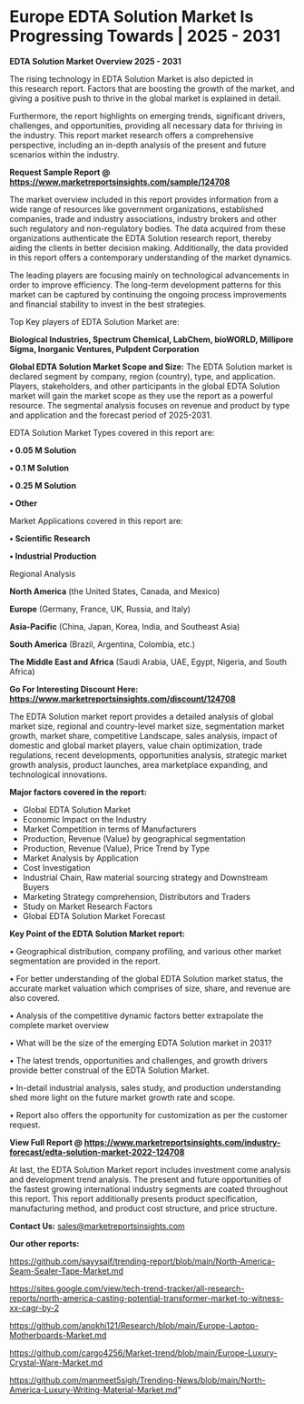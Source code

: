 # Europe EDTA Solution Market Is Progressing Towards | 2025 - 2031

<Strong> EDTA Solution Market Overview 2025 - 2031</strong>

The rising technology in EDTA Solution Market is also depicted in this research report. Factors that are boosting the growth of the market, and giving a positive push to thrive in the global market is explained in detail.

Furthermore, the report highlights on emerging trends, significant drivers, challenges, and opportunities, providing all necessary data for thriving in the industry. This report market research offers a comprehensive perspective, including an in-depth analysis of the present and future scenarios within the industry.

<strong>Request Sample Report @ <a href=https://www.marketreportsinsights.com/sample/124708>https://www.marketreportsinsights.com/sample/124708</a></strong>

The market overview included in this report provides information from a wide range of resources like government organizations, established companies, trade and industry associations, industry brokers and other such regulatory and non-regulatory bodies. The data acquired from these organizations authenticate the EDTA Solution research report, thereby aiding the clients in better decision making. Additionally, the data provided in this report offers a contemporary understanding of the market dynamics.

The leading players are focusing mainly on technological advancements in order to improve efficiency. The long-term development patterns for this market can be captured by continuing the ongoing process improvements and financial stability to invest in the best strategies.

Top Key players of EDTA Solution Market are:

<strong>Biological Industries, Spectrum Chemical, LabChem, bioWORLD, Millipore Sigma, Inorganic Ventures, Pulpdent Corporation</strong>

<strong><b>Global EDTA Solution Market Scope and Size:</b></strong>
The EDTA Solution market is declared segment by company, region (country), type, and application. Players, stakeholders, and other participants in the global EDTA Solution market will gain the market scope as they use the report as a powerful resource. The segmental analysis focuses on revenue and product by type and application and the forecast period of 2025-2031.

EDTA Solution Market Types covered in this report are:

<strong>• 0.05 M Solution

• 0.1 M Solution

• 0.25 M Solution

• Other</strong>

Market Applications covered in this report are:

<strong>• Scientific Research

• Industrial Production</strong> 

Regional Analysis

<strong>North America</strong> (the United States, Canada, and Mexico)

<strong>Europe</strong> (Germany, France, UK, Russia, and Italy)

<strong>Asia-Pacific</strong> (China, Japan, Korea, India, and Southeast Asia)

<strong>South America</strong> (Brazil, Argentina, Colombia, etc.)

<strong>The Middle East and Africa</strong> (Saudi Arabia, UAE, Egypt, Nigeria, and South Africa)

<strong>Go For Interesting Discount Here: <a href=https://www.marketreportsinsights.com/discount/124708>https://www.marketreportsinsights.com/discount/124708</a></strong>

The EDTA Solution market report provides a detailed analysis of global market size, regional and country-level market size, segmentation market growth, market share, competitive Landscape, sales analysis, impact of domestic and global market players, value chain optimization, trade regulations, recent developments, opportunities analysis, strategic market growth analysis, product launches, area marketplace expanding, and technological innovations.

<strong><b>Major factors covered in the report:</b></strong>
<ul>
  <li>Global EDTA Solution Market </li>
  <li>Economic Impact on the Industry</li>
  <li>Market Competition in terms of Manufacturers</li>
  <li>Production, Revenue (Value) by geographical segmentation</li>
  <li>Production, Revenue (Value), Price Trend by Type</li>
  <li>Market Analysis by Application</li>
  <li>Cost Investigation</li>
  <li>Industrial Chain, Raw material sourcing strategy and Downstream Buyers</li>
  <li>Marketing Strategy comprehension, Distributors and Traders</li>
  <li>Study on Market Research Factors</li>
  <li>Global EDTA Solution Market Forecast</li>
</ul>

<strong><b>Key Point of the EDTA Solution Market report:</b></strong>

• Geographical distribution, company profiling, and various other market segmentation are provided in the report.

• For better understanding of the global EDTA Solution market status, the accurate market valuation which comprises of size, share, and revenue are also covered.

• Analysis of the competitive dynamic factors better extrapolate the complete market overview

• What will be the size of the emerging EDTA Solution market in 2031?

• The latest trends, opportunities and challenges, and growth drivers provide better construal of the EDTA Solution Market.

• In-detail industrial analysis, sales study, and production understanding shed more light on the future market growth rate and scope.

• Report also offers the opportunity for customization as per the customer request.

<strong><b>View Full Report @ <a href=https://www.marketreportsinsights.com/industry-forecast/edta-solution-market-2022-124708>https://www.marketreportsinsights.com/industry-forecast/edta-solution-market-2022-124708</a></b></strong>


At last, the EDTA Solution Market report includes investment come analysis and development trend analysis. The present and future opportunities of the fastest growing international industry segments are coated throughout this report. This report additionally presents product specification, manufacturing method, and product cost structure, and price structure.

<strong>Contact Us:</strong>
sales@marketreportsinsights.com

<strong>Our other reports:</strong>

<a href=https://github.com/sayysaif/trending-report/blob/main/North-America-Seam-Sealer-Tape-Market.md>https://github.com/sayysaif/trending-report/blob/main/North-America-Seam-Sealer-Tape-Market.md</a>

<a href=https://sites.google.com/view/tech-trend-tracker/all-research-reports/north-america-casting-potential-transformer-market-to-witness-xx-cagr-by-2>https://sites.google.com/view/tech-trend-tracker/all-research-reports/north-america-casting-potential-transformer-market-to-witness-xx-cagr-by-2</a>

<a href=https://github.com/anokhi121/Research/blob/main/Europe-Laptop-Motherboards-Market.md>https://github.com/anokhi121/Research/blob/main/Europe-Laptop-Motherboards-Market.md</a>

<a href=https://github.com/cargo4256/Market-trend/blob/main/Europe-Luxury-Crystal-Ware-Market.md>https://github.com/cargo4256/Market-trend/blob/main/Europe-Luxury-Crystal-Ware-Market.md</a>

<a href=https://github.com/manmeet5sigh/Trending-News/blob/main/North-America-Luxury-Writing-Material-Market.md>https://github.com/manmeet5sigh/Trending-News/blob/main/North-America-Luxury-Writing-Material-Market.md</a>"
